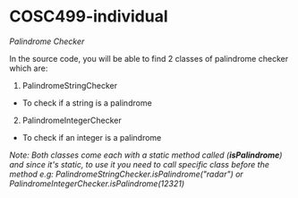 # COSC499-individual

*Palindrome Checker*

In the source code, you will be able to find 2 classes of palindrome checker which are:
1. PalindromeStringChecker
  - To check if a string is a palindrome
  
2. PalindromeIntegerChecker
  - To check if an integer is a palindrome
  
*Note: Both classes come each with a static method called (**isPalindrome**) and since it's static, to use it you need to call specific class before the method
e.g: PalindromeStringChecker.isPalindrome("radar") or PalindromeIntegerChecker.isPalindrome(12321)*
